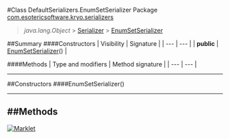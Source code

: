 #Class DefaultSerializers.EnumSetSerializer
Package [com.esotericsoftware.kryo.serializers](README.md)<br>

> *java.lang.Object* > [Serializer](../Serializer.md) > [EnumSetSerializer](EnumSetSerializer.md)






##Summary
####Constructors
| Visibility | Signature |
| --- | --- |
| **public** | [EnumSetSerializer](#enumsetserializer)() |

####Methods
| Type and modifiers | Method signature |
| --- | --- |

---


##Constructors
####EnumSetSerializer()
> 


---


##Methods
---

[![Marklet](https://img.shields.io/badge/Generated%20by-Marklet-green.svg)](https://github.com/Faylixe/marklet)